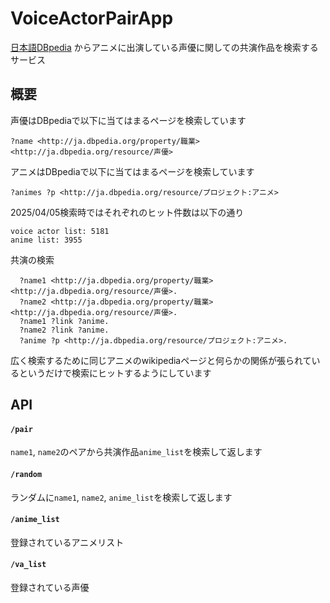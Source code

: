 # VoiceActorPairApp

[日本語DBpedia](https://ja.dbpedia.org/) からアニメに出演している声優に関しての共演作品を検索するサービス

## 概要

声優はDBpediaで以下に当てはまるページを検索しています
```
?name <http://ja.dbpedia.org/property/職業> <http://ja.dbpedia.org/resource/声優>
```

アニメはDBpediaで以下に当てはまるページを検索しています
```
?animes ?p <http://ja.dbpedia.org/resource/プロジェクト:アニメ>
```

2025/04/05検索時ではそれぞれのヒット件数は以下の通り
```
voice actor list: 5181
anime list: 3955
```

共演の検索
```
  ?name1 <http://ja.dbpedia.org/property/職業> <http://ja.dbpedia.org/resource/声優>.
  ?name2 <http://ja.dbpedia.org/property/職業> <http://ja.dbpedia.org/resource/声優>.
  ?name1 ?link ?anime.
  ?name2 ?link ?anime.
  ?anime ?p <http://ja.dbpedia.org/resource/プロジェクト:アニメ>.
```
広く検索するために同じアニメのwikipediaページと何らかの関係が張られているというだけで検索にヒットするようにしています


## API

#### `/pair`
`name1`, `name2`のペアから共演作品`anime_list`を検索して返します

#### `/random`
ランダムに`name1`, `name2`, `anime_list`を検索して返します

#### `/anime_list`
登録されているアニメリスト

#### `/va_list`
登録されている声優

